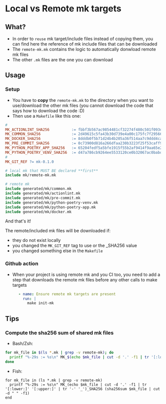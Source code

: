 # Local vs Remote mk targets

## What?

- In order to `reuse` mk target/include files instead of copying them, you can find here the reference of mk include files that can be downloaded
- The `remote-mk.mk` contains the logic to automatically donwload remote mk files
- The other `.mk` files are the one you can download

## Usage

### Setup

- You have to **copy** the `remote-mk.mk` to the directory when you want to use/download the other mk files (you cannot download the code that says how to download the code :D)
- Then use a `Makefile` like this one:

```Makefile
#
MK_ACTIONLINT_SHA256          := fbbf3b567ac9854481cf32274f480c501f093d9436151e50d584ed89bc2afdcc
MK_COMMON_SHA256              := 2d49615c5fa43b30d739e4a00c175fc7f295665c9a01f32a52792f6aa80a3bfa
MK_DOCKER_SHA256              := 8dddb0f5b71d24b4b205a36f514aa7c9ddd4ca771557694e6d1410c5fbbdf8f2
MK_PRE_COMMIT_SHA256          := 0c73900d816a266dfaa230b3223f25f53caff97d102e8fced7dbab997c2a46f1
MK_PYTHON_POETRY_APP_SHA256   := 65204fedf5a5bfe1915f55b2af9414f9aa65e26d0c0da84a695964ded8129b48
MK_PYTHON_POETRY_VENV_SHA256  := d47a786cb9264ee5533120ce0b32067ac0babd9857ee25cc60618be7521b4342
#
MK_GIT_REF ?= mk-0.1.0

# local mk that MUST BE declared **first**
include mk/remote-mk.mk

# remote mk
include generated/mk/common.mk
include generated/mk/actionlint.mk
include generated/mk/pre-commit.mk
include generated/mk/python-poetry-venv.mk
include generated/mk/python-poetry-app.mk
include generated/mk/docker.mk
```

And that's it!

The remote/included mk files will be downloaded if:

- they do not exist locally
- you changed the `MK_GIT_REF` tag to use or the _SHA256 value
- you changed something else in the `Makefile`

### Github action

- When your project is using remote mk and you CI too, you need to add a step that downloads the remote mk files before any other calls to make targets

```yaml
      - name: Ensure remote mk targets are present
        run: |
          make init-mk
```

## Tips

### Compute the sha256 sum of shared mk files

- Bash/Zsh:

```bash
for mk_file in $(ls *.mk | grep -v remote-mk); do
  printf "%-29s := %s\n" MK_$(echo $mk_file | cut -d '.' -f1 | tr '[:lower:]' '[:upper:]' | tr '-' '_')_SHA256 $(sha256sum $mk_file | cut -d " " -f1)
done
```

- Fish:

```fish
for mk_file in (ls *.mk | grep -v remote-mk)
  printf "%-29s := %s\n" MK_(echo $mk_file | cut -d '.' -f1 | tr '[:lower:]' '[:upper:]' | tr '-' '_')_SHA256 (sha256sum $mk_file | cut -d " " -f1)
end
```
